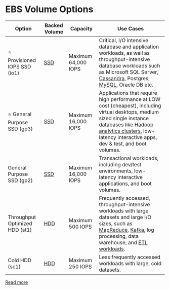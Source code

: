 # EBS Volume Options

| Option                            | Backed Volume                                              | Capacity            | Use Cases                                                                                                                                                                                                                                                                                                                                 |
|-----------------------------------|------------------------------------------------------------|---------------------|-------------------------------------------------------------------------------------------------------------------------------------------------------------------------------------------------------------------------------------------------------------------------------------------------------------------------------------------|
| :star: Provisioned IOPS SSD (io1) | [SSD](../../../../HLD-System-Designs/11_FileStorages/StorageOptions.md) | Maximum 64,000 IOPS | Critical, I/O intensive database and application workloads, as well as throughput-intensive database workloads such as Microsoft SQL Server, [Cassandra](../../../../HLD-System-Designs/3_Databases/11_WideColumn-Databases/ApacheCasandra.md), Postgres, [MySQL](), Oracle DB etc.                                                   |
| :star: General Purpose SSD (gp3)  | [SSD](../../../../HLD-System-Designs/11_FileStorages/StorageOptions.md) | Maximum 16,000 IOPS | Applications that require high performance at LOW cost (cheapest), including virtual desktops, medium sized single instance databases like [Hadoop analytics clusters](../../../../HLD-System-Designs/6_BigData/ApacheHadoop/Readme.md), low-latency interactive apps, dev & test, and boot volumes.         |
| General Purpose SSD (gp2)         | [SSD](../../../../HLD-System-Designs/11_FileStorages/StorageOptions.md) | Maximum 16,000 IOPS | Transactional workloads, including dev/test environments, low-latency interactive applications, and boot volumes.                                                                                                                                                                                                                         |
| Throughput Optimized HDD (st1)    | [HDD](../../../../HLD-System-Designs/11_FileStorages/StorageOptions.md) | Maximum 500 IOPS    | Frequently accessed, throughput-intensive workloads with large datasets and large I/O sizes, such as [MapReduce](../../../../HLD-System-Designs/6_BigData/DataProcessing/ApacheMapReduce/Readme.md), [Kafka](../../../../HLD-System-Designs/4_MessageBrokersEDA/Kafka/Readme.md), log processing, data warehouse, and [ETL workloads](). |
| Cold HDD (sc1)                    | [HDD](../../../../HLD-System-Designs/11_FileStorages/StorageOptions.md) | Maximum 250 IOPS    | Less frequently accessed workloads with large, cold datasets.                                                                                                                                                                                                                                                                             |

[Read more](https://docs.aws.amazon.com/AWSEC2/latest/UserGuide/ebs-volume-types.html)